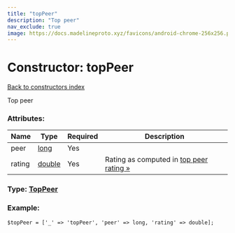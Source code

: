 ```yaml
---
title: "topPeer"
description: "Top peer"
nav_exclude: true
image: https://docs.madelineproto.xyz/favicons/android-chrome-256x256.png
---
```

# Constructor: topPeer  
[Back to constructors index](/API_docs/constructors/index.html)



Top peer

### Attributes:

| Name     |    Type       | Required | Description |
|----------|---------------|----------|-------------|
|peer|[long](/API_docs/types/long.html) | Yes|
|rating|[double](/API_docs/types/double.html) | Yes|Rating as computed in [top peer rating »](https://core.telegram.org/api/top-rating)|



### Type: [TopPeer](/API_docs/types/TopPeer.html)


### Example:

```
$topPeer = ['_' => 'topPeer', 'peer' => long, 'rating' => double];
```  
